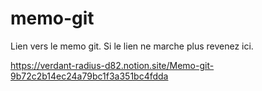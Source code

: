 # memo-git
Lien vers le memo git. Si le lien ne marche plus revenez ici.

https://verdant-radius-d82.notion.site/Memo-git-9b72c2b14ec24a79bc1f3a351bc4fdda
